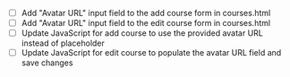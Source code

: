 - [ ] Add "Avatar URL" input field to the add course form in courses.html
- [ ] Add "Avatar URL" input field to the edit course form in courses.html
- [ ] Update JavaScript for add course to use the provided avatar URL instead of placeholder
- [ ] Update JavaScript for edit course to populate the avatar URL field and save changes
